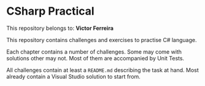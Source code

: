 # CSharp Practical

This repository belongs to: **Victor Ferreira**

This repository contains challenges and exercises to practise C\# language.

Each chapter contains a number of challenges. Some may come with solutions other may not. Most of them are accompanied by Unit Tests.

All challenges contain at least a `README.md` describing the task at hand. Most already contain a Visual Studio solution to start from.
